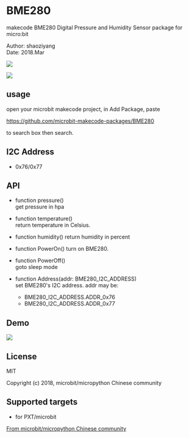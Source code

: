 # BME280

makecode BME280 Digital Pressure and Humidity Sensor package for micro:bit  

Author: shaoziyang  
Date:   2018.Mar  

![](https://raw.githubusercontent.com/microbit-makecode-packages/BME280/master/icon.png)  
  
![](https://raw.githubusercontent.com/microbit-makecode-packages/BME280/master/bme280.jpg)

## usage

open your microbit makecode project, in Add Package, paste  

https://github.com/microbit-makecode-packages/BME280  

to search box then search.

## I2C Address  

- 0x76/0x77  

## API

- function pressure()  
get pressure in hpa  

- function temperature()  
return temperature in Celsius.

- function humidity()
return humidity in percent

- function PowerOn()
turn on BME280.

- function PowerOff()  
goto sleep mode  

- function Address(addr: BME280_I2C_ADDRESS)  
set BME280's I2C address. addr may be:  
  - BME280_I2C_ADDRESS.ADDR_0x76
  - BME280_I2C_ADDRESS.ADDR_0x77

## Demo

![](https://raw.githubusercontent.com/microbit-makecode-packages/BME280/master/demo.jpg)

## License

MIT

Copyright (c) 2018, microbit/micropython Chinese community  

## Supported targets

* for PXT/microbit


[From microbit/micropython Chinese community](http://www.micropython.org.cn)
